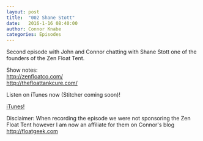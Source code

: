 ```yaml
---
layout: post
title:  "002 Shane Stott"
date:   2016-1-16 08:40:00
author: Connor Knabe
categories: Episodes
---
```


Second episode with John and Connor chatting with Shane Stott one of the founders of the Zen Float Tent.

Show notes:
<br>
<a href="http://www.zenfloatco.com/">http://zenfloatco.com/</a>
<br>
<a href="http://www.thefloattankcure.com/">http://thefloattankcure.com/</a>



Listen on iTunes now (Stitcher coming soon)!
<br>

<a href="https://itunes.apple.com/us/podcast/float-geeks/id1058855632?mt=2">iTunes!</a>


Disclaimer:
When recording the episode we were not sponsoring the Zen Float Tent however I am now an affiliate for them on Connor's blog <a href="http://www.floatgeek.com">http://floatgeek.com</a>
